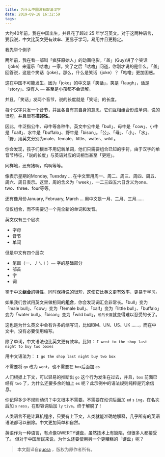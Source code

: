 ```yaml
---
title: 为什么中国没有取消汉字
date: 2019-09-18 16:32:59
tags:
---
```


大约40年前，我在中国出生，并且花了超过 25 年学习英文。对于这两种语言，要我说，中文比英文更有效率、更易于学习，易用并且更稳定。

我先举个例子

两年前，我在看一部叫「疯狂原始人」的动画电影。「盖」(Guy)讲了个笑话（joke）来逗乐「咕噜」一家，笑了之后「咕噜」问道，你刚才说的是什么。「盖」回答说，这是个笑话（joke）。那么，什么是笑话（joke）？「咕噜」更加困惑。

这在中国不可能发生，因为「joke」的中文是「笑话」，笑是「laugh」，话是「story」。没有人 — 甚至是小孩都不会误解。

并且，「笑话」发两个音节，说的长度就是「笑话」的长度。

每个汉字只发一个音节，并且各自有其自身的意思，它们互相组合形成单词，说的很短，并且很有**描述性**。

因此，牛泛指公牛、母牛等各种牛。英文中公牛是「bull」、母牛是「cow」、小牛是「calf」、水牛是「buffalo」、野牛是「bison」。「公」、「母」、「小」、「水」、「野」用英文分别为male、female、little、water、wild 。

你会发现，孩子们根本不用记新单词，他们只需要组合已知的字符，由于汉字的单音节特征，「说的长度」与英语对应的词相当甚至「更短」。

同样地，还有猪啊，鸡啊等等。

像表示星期的Monday, Tuesday ... 在中文里用周一、周二、周三、周四、周五、周六、周日表示。这里，周的含义为「week」，一二三四五六日含义为one、two、three、four等等。

还有像月份January, February, March ... 用中文是一月、二月、三月……

仅仅组合，而不需要记一个完全新的单词和发音。

英文仅有三个层次
- 字母
- 音节
- 单词

但是中文有四个层次
- 笔画（一、丿㇏∣）— 字的基础部分
- 部首
- 字
- 词

鉴于中文**组合**的特性，同时保持说的很短，这使它比英文更有效率、更易于学习。

如果我们尝试用英文来做相同的**组合**，你会发现词汇会非常长。「bull」变为「male bull」、「cow」变为「female bull」、「calf」变为「little bull」、「buffalo」变为「water bull」、「bison」变为「wild bull」，`说的长度`就变得难以忍受的长了。

这也是为什么英文中会有许多的缩写词，比如IBM、UN、US、UK ……，而在中文中，没有必要使用缩写。

除了单词，中文语法也比英文更有效率。比如：
`I went to the shop last night to buy two boxes`

用中文语法为：
`I go the shop last night buy two box`

不需要将 `go` 改为 `went`，也不需要在 `box`后面加 `es`

人们根据上下文，可以轻易的推断出 `go` 这个行为发生在过去，并且，`box` 前面已经有 `two` 了，为什么还要多余的加上 `es` 呢？此示例中的语法规则纯粹是冗余信息。

你记得多少不规则动词？中文根本不需要。不需要在动词后面加 `ed` `s` `ing`，在名次后加 `s` `ness`，在形容词后加 `ly` `tive`。终于解脱了！

人类语言不是计算机程序，只要有上下文，人类就能准确地解释，几乎所有的英语语法都可以删除。中文更加简单和自然。

英语作为一种语言，有点像QWERTY键盘，虽然技术上有缺陷，但很多人都接受了。 但对于中国居民来说，为什么还要使用另一个更糟糕的「键盘」呢？

> 本文翻译自[quora](https://www.quora.com/Why-hasn-t-China-abandoned-Hanzi/answer/Xuehui-Liu-1) ，版权为原作者所有。